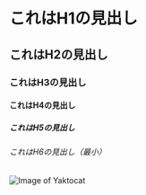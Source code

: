 # これはH1の見出し
## これはH2の見出し
### これはH3の見出し
#### これはH4の見出し
##### これはH5の見出し
###### これはH6の見出し（最小）

![Image of Yaktocat](https://octodex.github.com/images/yaktocat.png)
